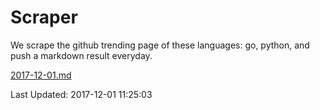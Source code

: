 # Scraper

We scrape the github trending page of these languages: go, python, and push a markdown result everyday.

[2017-12-01.md](https://github.com/borays/Scraper/blob/master/2017-12-01.md)

Last Updated: 2017-12-01 11:25:03